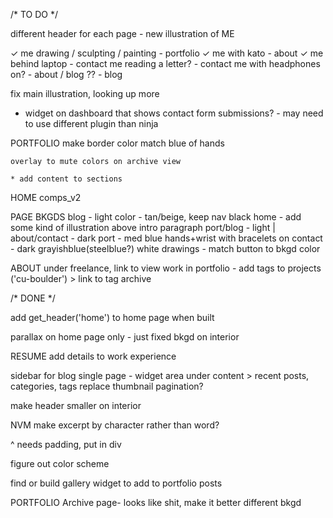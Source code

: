 /* TO DO */

different header for each page - new illustration of ME
	
✓	me drawing / sculpting / painting - portfolio
✓	me with kato - about 
✓	me behind laptop - contact
	me reading a letter? - contact
	me with headphones on? - about / blog
	?? - blog

fix main illustration, looking up more

- widget on dashboard that shows contact form submissions? - may need to use different plugin than ninja

PORTFOLIO
	make border color match blue of hands

	overlay to mute colors on archive view

	* add content to sections

HOME 
	comps_v2

PAGE BKGDS
	blog - light color - tan/beige, keep nav black
	home - add some kind of illustration above intro paragraph
	port/blog - light | about/contact - dark
	port - med blue hands+wrist with bracelets on
	contact - dark grayishblue(steelblue?) white drawings - match button to bkgd color

ABOUT
	under freelance, link to view work in portfolio
		- add tags to projects ('cu-boulder') > link to tag archive



/* DONE */

add get_header('home') to home page when built

parallax on home page only - just fixed bkgd on interior

RESUME
add details to work experience

sidebar for blog single page - widget area under content > recent posts, categories, tags
replace thumbnail pagination?

make header smaller on interior

NVM
make excerpt by character rather than word?
<?php echo substr(get_the_excerpt(), 0,30); ?>
^ needs padding, put in div

figure out color scheme

find or build gallery widget to add to portfolio posts

PORTFOLIO
	Archive page-
	looks like shit, make it better
	different bkgd

